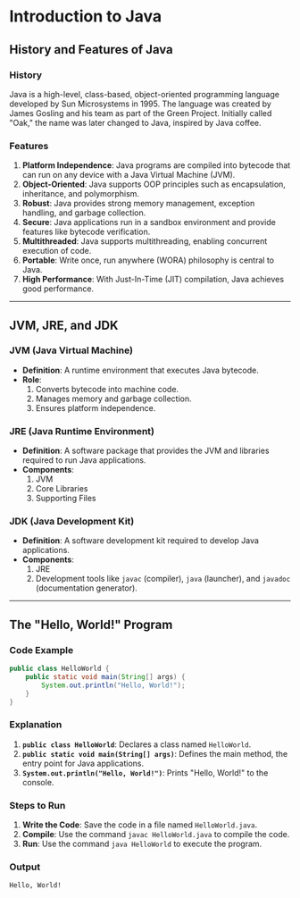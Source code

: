 # Introduction to Java

## History and Features of Java

### History
Java is a high-level, class-based, object-oriented programming language developed by Sun Microsystems in 1995. The language was created by James Gosling and his team as part of the Green Project. Initially called "Oak," the name was later changed to Java, inspired by Java coffee.

### Features
1. **Platform Independence**: Java programs are compiled into bytecode that can run on any device with a Java Virtual Machine (JVM).
2. **Object-Oriented**: Java supports OOP principles such as encapsulation, inheritance, and polymorphism.
3. **Robust**: Java provides strong memory management, exception handling, and garbage collection.
4. **Secure**: Java applications run in a sandbox environment and provide features like bytecode verification.
5. **Multithreaded**: Java supports multithreading, enabling concurrent execution of code.
6. **Portable**: Write once, run anywhere (WORA) philosophy is central to Java.
7. **High Performance**: With Just-In-Time (JIT) compilation, Java achieves good performance.

---

## JVM, JRE, and JDK

### JVM (Java Virtual Machine)
- **Definition**: A runtime environment that executes Java bytecode.
- **Role**:
  1. Converts bytecode into machine code.
  2. Manages memory and garbage collection.
  3. Ensures platform independence.

### JRE (Java Runtime Environment)
- **Definition**: A software package that provides the JVM and libraries required to run Java applications.
- **Components**:
  1. JVM
  2. Core Libraries
  3. Supporting Files

### JDK (Java Development Kit)
- **Definition**: A software development kit required to develop Java applications.
- **Components**:
  1. JRE
  2. Development tools like `javac` (compiler), `java` (launcher), and `javadoc` (documentation generator).

---

## The "Hello, World!" Program

### Code Example
```java
public class HelloWorld {
    public static void main(String[] args) {
        System.out.println("Hello, World!");
    }
}
```

### Explanation
1. **`public class HelloWorld`**: Declares a class named `HelloWorld`.
2. **`public static void main(String[] args)`**: Defines the main method, the entry point for Java applications.
3. **`System.out.println("Hello, World!")`**: Prints "Hello, World!" to the console.

### Steps to Run
1. **Write the Code**: Save the code in a file named `HelloWorld.java`.
2. **Compile**: Use the command `javac HelloWorld.java` to compile the code.
3. **Run**: Use the command `java HelloWorld` to execute the program.

### Output
```
Hello, World!
```

